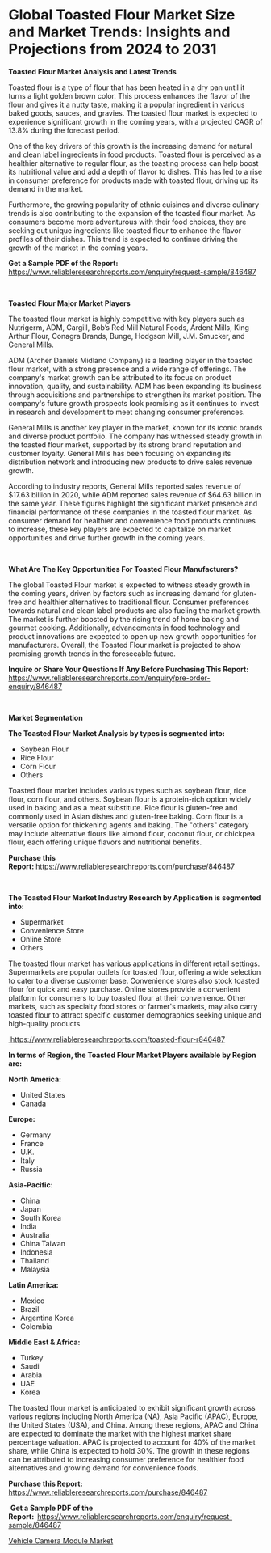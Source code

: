 <p><h1>Global Toasted Flour Market Size and Market Trends: Insights and Projections from 2024 to 2031</h1></p><p><strong>Toasted Flour Market Analysis and Latest Trends</strong></p>
<p><p>Toasted flour is a type of flour that has been heated in a dry pan until it turns a light golden brown color. This process enhances the flavor of the flour and gives it a nutty taste, making it a popular ingredient in various baked goods, sauces, and gravies. The toasted flour market is expected to experience significant growth in the coming years, with a projected CAGR of 13.8% during the forecast period.</p><p>One of the key drivers of this growth is the increasing demand for natural and clean label ingredients in food products. Toasted flour is perceived as a healthier alternative to regular flour, as the toasting process can help boost its nutritional value and add a depth of flavor to dishes. This has led to a rise in consumer preference for products made with toasted flour, driving up its demand in the market.</p><p>Furthermore, the growing popularity of ethnic cuisines and diverse culinary trends is also contributing to the expansion of the toasted flour market. As consumers become more adventurous with their food choices, they are seeking out unique ingredients like toasted flour to enhance the flavor profiles of their dishes. This trend is expected to continue driving the growth of the market in the coming years.</p></p>
<p><strong>Get a Sample PDF of the Report:&nbsp;</strong> <a href="https://www.reliableresearchreports.com/enquiry/request-sample/846487">https://www.reliableresearchreports.com/enquiry/request-sample/846487</a></p>
<p>&nbsp;</p>
<p><strong>Toasted Flour Major Market Players</strong></p>
<p><p>The toasted flour market is highly competitive with key players such as Nutrigerm, ADM, Cargill, Bob’s Red Mill Natural Foods, Ardent Mills, King Arthur Flour, Conagra Brands, Bunge, Hodgson Mill, J.M. Smucker, and General Mills. </p><p>ADM (Archer Daniels Midland Company) is a leading player in the toasted flour market, with a strong presence and a wide range of offerings. The company's market growth can be attributed to its focus on product innovation, quality, and sustainability. ADM has been expanding its business through acquisitions and partnerships to strengthen its market position. The company's future growth prospects look promising as it continues to invest in research and development to meet changing consumer preferences.</p><p>General Mills is another key player in the market, known for its iconic brands and diverse product portfolio. The company has witnessed steady growth in the toasted flour market, supported by its strong brand reputation and customer loyalty. General Mills has been focusing on expanding its distribution network and introducing new products to drive sales revenue growth.</p><p>According to industry reports, General Mills reported sales revenue of $17.63 billion in 2020, while ADM reported sales revenue of $64.63 billion in the same year. These figures highlight the significant market presence and financial performance of these companies in the toasted flour market. As consumer demand for healthier and convenience food products continues to increase, these key players are expected to capitalize on market opportunities and drive further growth in the coming years.</p></p>
<p>&nbsp;</p>
<p><strong>What Are The Key Opportunities For Toasted Flour Manufacturers?</strong></p>
<p><p>The global Toasted Flour market is expected to witness steady growth in the coming years, driven by factors such as increasing demand for gluten-free and healthier alternatives to traditional flour. Consumer preferences towards natural and clean label products are also fueling the market growth. The market is further boosted by the rising trend of home baking and gourmet cooking. Additionally, advancements in food technology and product innovations are expected to open up new growth opportunities for manufacturers. Overall, the Toasted Flour market is projected to show promising growth trends in the foreseeable future.</p></p>
<p><strong>Inquire or Share Your Questions If Any Before Purchasing This Report:</strong> <a href="https://www.reliableresearchreports.com/enquiry/pre-order-enquiry/846487">https://www.reliableresearchreports.com/enquiry/pre-order-enquiry/846487</a></p>
<p>&nbsp;</p>
<p><strong>Market Segmentation</strong></p>
<p><strong>The Toasted Flour Market Analysis by types is segmented into:</strong></p>
<p><ul><li>Soybean Flour</li><li>Rice Flour</li><li>Corn Flour</li><li>Others</li></ul></p>
<p><p>Toasted flour market includes various types such as soybean flour, rice flour, corn flour, and others. Soybean flour is a protein-rich option widely used in baking and as a meat substitute. Rice flour is gluten-free and commonly used in Asian dishes and gluten-free baking. Corn flour is a versatile option for thickening agents and baking. The "others" category may include alternative flours like almond flour, coconut flour, or chickpea flour, each offering unique flavors and nutritional benefits.</p></p>
<p><strong>Purchase this Report:&nbsp;</strong><a href="https://www.reliableresearchreports.com/purchase/846487">https://www.reliableresearchreports.com/purchase/846487</a></p>
<p>&nbsp;</p>
<p><strong>The Toasted Flour Market Industry Research by Application is segmented into:</strong></p>
<p><ul><li>Supermarket</li><li>Convenience Store</li><li>Online Store</li><li>Others</li></ul></p>
<p><p>The toasted flour market has various applications in different retail settings. Supermarkets are popular outlets for toasted flour, offering a wide selection to cater to a diverse customer base. Convenience stores also stock toasted flour for quick and easy purchase. Online stores provide a convenient platform for consumers to buy toasted flour at their convenience. Other markets, such as specialty food stores or farmer's markets, may also carry toasted flour to attract specific customer demographics seeking unique and high-quality products.</p></p>
<p><a href="https://www.reliableresearchreports.com/toasted-flour-r846487">&nbsp;https://www.reliableresearchreports.com/toasted-flour-r846487</a></p>
<p><strong>In terms of Region, the Toasted Flour Market Players available by Region are:</strong></p>
<p>
    <p> <strong> North America: </strong>
        <ul>
            <li>United States</li>
            <li>Canada</li>
        </ul>
        </p> 
    <p> <strong> Europe: </strong>
        <ul>
            <li>Germany</li>
            <li>France</li>
            <li>U.K.</li>
            <li>Italy</li>
            <li>Russia</li>
        </ul>
        </p> 
    <p> <strong> Asia-Pacific: </strong>
        <ul>
            <li>China</li>
            <li>Japan</li>
            <li>South Korea</li>
            <li>India</li>
            <li>Australia</li>
            <li>China Taiwan</li>
            <li>Indonesia</li>
            <li>Thailand</li>
            <li>Malaysia</li>
        </ul>
        </p> 
    <p> <strong> Latin America: </strong>
        <ul>
            <li>Mexico</li>
            <li>Brazil</li>
            <li>Argentina Korea</li>
            <li>Colombia</li>
        </ul>
        </p> 
    <p> <strong> Middle East & Africa: </strong>
        <ul>
            <li>Turkey</li>
            <li>Saudi</li>
            <li>Arabia</li>
            <li>UAE</li>
            <li>Korea</li>
        </ul>
    </p>
    </p>
<p><p>The toasted flour market is anticipated to exhibit significant growth across various regions including North America (NA), Asia Pacific (APAC), Europe, the United States (USA), and China. Among these regions, APAC and China are expected to dominate the market with the highest market share percentage valuation. APAC is projected to account for 40% of the market share, while China is expected to hold 30%. The growth in these regions can be attributed to increasing consumer preference for healthier food alternatives and growing demand for convenience foods.</p></p>
<p><strong>Purchase this Report: </strong><a href="https://www.reliableresearchreports.com/purchase/846487">https://www.reliableresearchreports.com/purchase/846487</a></p>
<p>&nbsp;<strong>Get a Sample PDF of the Report:&nbsp;&nbsp;</strong><a href="https://www.reliableresearchreports.com/enquiry/request-sample/846487">https://www.reliableresearchreports.com/enquiry/request-sample/846487</a></p>
<p><strong></strong></p>
<p><p><a href="https://issuu.com/reportprime-2/docs/vehicle-camera-module-market-size-2030.pptx">Vehicle Camera Module Market</a></p></p>